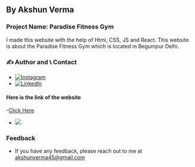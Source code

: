 ## By Akshun Verma

### Project Name: Paradise Fitness Gym
 I made this website with the help of Html, CSS, JS and React. This website is about the Paradise Fitness Gym which is located in Begumpur Delhi. 

 
### ✍️ Author and 📞 Contact

   - [![Instagram](https://img.shields.io/badge/Instagram-0A66C2?style=for-the-badge&logo=instagram&logoColor=white)](https://www.instagram.com/akshunn_3945/)
   - [![LinkedIn](https://img.shields.io/badge/-LinkedIn-blue)](https://www.linkedin.com/in/akshun-verma-98110b214/)

#### Here is the link of the website
-[Click Here](https://paradise-fitness-gym.netlify.app/)

- ![](https://img.shields.io/badge/HTML--CSS-JavaScript-lightgrey)


 ### Feedback
 - If you have any feedback, please reach out to me at akshunverma45@gmail.com
